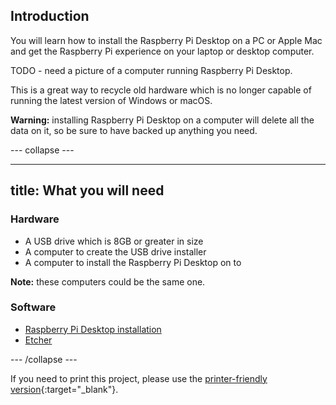 ## Introduction

You will learn how to install the Raspberry Pi Desktop on a PC or Apple Mac and get the Raspberry Pi experience on your laptop or desktop computer.

TODO - need a picture of a computer running Raspberry Pi Desktop.

This is a great way to recycle old hardware which is no longer capable of running the latest version of Windows or macOS.

**Warning:** installing Raspberry Pi Desktop on a computer will delete all the data on it, so be sure to have backed up anything you need.

--- collapse ---

---
title: What you will need
---

### Hardware

+ A USB drive which is 8GB or greater in size
+ A computer to create the USB drive installer
+ A computer to install the Raspberry Pi Desktop on to

**Note:** these computers could be the same one.

### Software

+ [Raspberry Pi Desktop installation](https://www.raspberrypi.org/downloads/raspberry-pi-desktop/)
+ [Etcher](https://etcher.io/)

--- /collapse ---

If you need to print this project, please use the [printer-friendly version](https://projects.raspberrypi.org/en/projects/project-name/print){:target="_blank"}.
